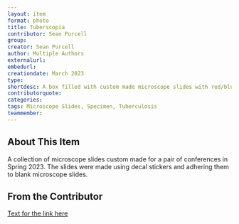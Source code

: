 ```yaml
---
layout: item
format: photo
title: Tuberscopia
contributor: Sean Purcell
group:
creator: Sean Purcell
author: Multiple Authors
externalurl:
embedurl:
creationdate: March 2023
type: 
shortdesc: A box filled with custom made microscope slides with red/blue filters.
contributorquote: 
categories:
tags: Microscope Slides, Specimen, Tuberculosis
teammember: 
---
```


## About This Item

A collection of microscope slides custom made for a pair of conferences in Spring 2023. The slides were made using decal stickers and adhering them to blank microscope slides.

## From the Contributor 

[Text for the link here](www.jstor.org/stable/calicojournal.29.1.24.)
